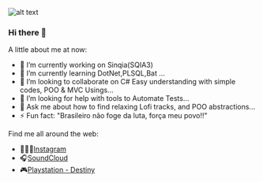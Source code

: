 ![alt text](https://user-images.githubusercontent.com/49915749/195142431-00e05566-e0ec-4b80-a83c-824ee7d38df9.png)

### Hi there 👋

A little about me at now:

- 🔭 I’m currently working on Sinqia(SQIA3)
- 🌱 I’m currently learning DotNet,PLSQL,Bat ...
- 👯 I’m looking to collaborate on C# Easy understanding with simple codes, POO & MVC Usings...
- 🤔 I’m looking for help with tools to Automate Tests...
- 💬 Ask me about how to find relaxing Lofi tracks, and POO abstractions...
- ⚡ Fun fact: "Brasileiro não foge da luta, força meu povo!!"

Find me all around the web:

- 👨🏿‍💻<a href="https://www.instagram.com/inacio.dev/" target="_blank">Instagram</a>
- 🎧<a href="https://soundcloud.com/user-532061929" target="_blank">SoundCloud</a>
- 🎮<a href="https://www.bungie.net/7/pt-br/User/Profile/2/4611686018516614617?bgn=Inacio_Carvalho" target="_blank">Playstation - Destiny</a> 
